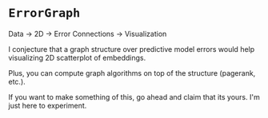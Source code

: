 # `ErrorGraph`

Data -> 2D -> Error Connections -> Visualization

I conjecture that a graph structure over predictive model errors would help visualizing 2D scatterplot of embeddings.

Plus, you can compute graph algorithms on top of the structure (pagerank, etc.).

If you want to make something of this, go ahead and claim that its yours. I'm just here to experiment.
